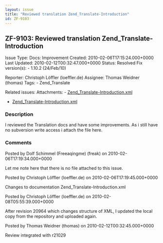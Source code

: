 ```yaml
---
layout: issue
title: "Reviewed translation Zend_Translate-Introduction"
id: ZF-9103
---
```


ZF-9103: Reviewed translation Zend\_Translate-Introduction
----------------------------------------------------------

 Issue Type: Docs: Improvement Created: 2010-02-06T17:15:24.000+0000 Last Updated: 2010-02-12T00:32:47.000+0000 Status: Resolved Fix version(s): - 1.10.2 (24/Feb/10)
 
 Reporter:  Christoph Löffler (loeffler.de)  Assignee:  Thomas Weidner (thomas)  Tags: - Zend\_Translate
 
 Related issues: 
 Attachments: - [Zend\_Translate-Introduction.xml](/issues/secure/attachment/12723/Zend_Translate-Introduction.xml)
- [Zend\_Translate-Introduction.xml](/issues/secure/attachment/12717/Zend_Translate-Introduction.xml)
 
### Description

I reviewed the Translation docs and have some improvements. As i still have no subversion write access i attach the file here.

 

 

### Comments

Posted by Dolf Schimmel (Freeaqingme) (freak) on 2010-02-06T17:19:34.000+0000

Let me note here that there is no file attached to this issue.

 

 

Posted by Christoph Löffler (loeffler.de) on 2010-02-06T17:19:45.000+0000

Changes to documentation Zend\_Translate-Introduction.xml

 

 

Posted by Christoph Löffler (loeffler.de) on 2010-02-08T05:55:39.000+0000

After revision 20964 which changes structure of XML, I updated the local copy from the repository and uploaded again.

 

 

Posted by Thomas Weidner (thomas) on 2010-02-12T00:32:45.000+0000

Review integrated with r21029

 

 